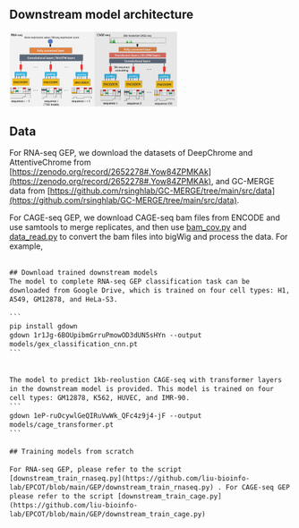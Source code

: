 ## Downstream model architecture

<img
  src="../Profiles/GEP.png"
  title=""
  style="display: inline-block; margin: 0 auto; max-width: 300px">
  
  
 ## Data
For RNA-seq GEP, we download the datasets of DeepChrome and AttentiveChrome from [https://zenodo.org/record/2652278#.Yow84ZPMKAk](https://zenodo.org/record/2652278#.Yow84ZPMKAk), and GC-MERGE data from [https://github.com/rsinghlab/GC-MERGE/tree/main/src/data](https://github.com/rsinghlab/GC-MERGE/tree/main/src/data).

For CAGE-seq GEP, we download CAGE-seq bam files from ENCODE and use samtools to merge replicates, and then use [bam_cov.py](https://github.com/calico/basenji/blob/master/bin/bam_cov.py) and [data_read.py](https://github.com/liu-bioinfo-lab/EPCOT/blob/main/GEP/cage/data_read.py)  to convert the bam files into bigWig and process the data. For example,

``````

## Download trained downstream models
The model to complete RNA-seq GEP classification task can be downloaded from Google Drive, which is trained on four cell types: H1, A549, GM12878, and HeLa-S3.

```
pip install gdown
gdown 1r1Jg-6BOUpibmGrruPmowOD3dUN5sHYn --output models/gex_classification_cnn.pt
```


The model to predict 1kb-reolustion CAGE-seq with transformer layers in the downstream model is provided. This model is trained on four cell types: GM12878, K562, HUVEC, and IMR-90.
```
gdown 1eP-ruOcywlGeQIRuVwWk_QFc4z9j4-jF --output models/cage_transformer.pt
```

## Training models from scratch

For RNA-seq GEP, please refer to the script [downstream_train_rnaseq.py](https://github.com/liu-bioinfo-lab/EPCOT/blob/main/GEP/downstream_train_rnaseq.py) . For CAGE-seq GEP please refer to the script [downstream_train_cage.py](https://github.com/liu-bioinfo-lab/EPCOT/blob/main/GEP/downstream_train_cage.py)
